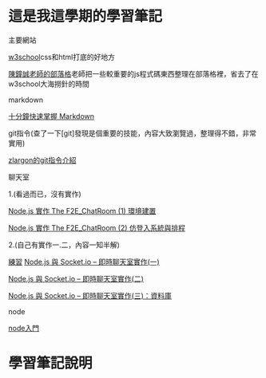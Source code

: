 <h1>這是我這學期的學習筆記</h1>


主要網站</p>
[w3school](https://www.w3schools.com/html/default.asp)css和html打底的好地方</p>
[陳鐘誠老師的部落格](https://misavo.com/blog/%E9%99%B3%E9%8D%BE%E8%AA%A0)老師把一些較重要的js程式碼東西整理在部落格裡，省去了在w3school大海撈針的時間</p>

markdown</p>
[十分鐘快速掌握 Markdown](https://wcc723.github.io/development/2019/11/23/ten-mins-learn-markdown/)</p>

git指令(查了一下[git]發現是個重要的技能，內容大致瀏覽過，整理得不錯，非常實用)</p>
[zlargon的git指令介紹](https://zlargon.gitbooks.io/git-tutorial/content/)</p>

聊天室</p>
1.(看過而已，沒有實作)</p>
[Node.js 實作 The F2E_ChatRoom (1) 環境建置](https://w3c.hexschool.com/blog/e2d9c79d)</p>
[Node.js 實作 The F2E_ChatRoom (2) 仿登入系統與排程](https://w3c.hexschool.com/blog/d6668f69)</p>
2.(自己有實作一.二，內容一知半解)</p> [練習]()
[Node.js 與 Socket.io – 即時聊天室實作(一)](http://single9.net/2017/12/node-js-%E8%88%87-socket-io-%E5%8D%B3%E6%99%82%E8%81%8A%E5%A4%A9%E5%AE%A4%E5%AF%A6%E4%BD%9C/)</p>
[Node.js 與 Socket.io – 即時聊天室實作(二)](http://single9.net/2018/01/node-js-%E8%88%87-socket-io-%E5%8D%B3%E6%99%82%E8%81%8A%E5%A4%A9%E5%AE%A4%E5%AF%A6%E4%BD%9C%E4%BA%8C/)</p>
[Node.js 與 Socket.io – 即時聊天室實作(三)：資料庫](http://single9.net/2018/04/node-js-%e8%88%87-socket-io-%e5%8d%b3%e6%99%82%e8%81%8a%e5%a4%a9%e5%ae%a4%e5%af%a6%e4%bd%9c-%e8%b3%87%e6%96%99%e5%ba%ab/)</p>

node</p>
[node入門](https://www.nodebeginner.org/index-zh-tw.html#execution-in-the-kongdom-of-verbs)</p>


<h1>學習筆記說明</h1>

<p1>   </p1>